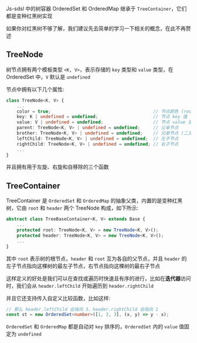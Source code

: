 Js-sdsl 中的树容器 OrderedSet 和 OrderedMap 继承于 `TreeContainer`，它们都是变种红黑树实现

如果你对红黑树不够了解，我们建议先去简单的学习一下相关的概念，在此不再赘述

## TreeNode

树节点拥有两个模板类型 `<K, V>`，表示存储的 `key` 类型和 `value` 类型，在 OrderedSet 中，`V` 默认是 `undefined`

节点中拥有以下几个属性:

```typescript
class TreeNode<K, V> {
    ...
    color = true;                                       // 节点颜色 (red: true, black: false)
    key: K | undefined = undefined;                     // 节点 key 值
    value: V | undefined = undefined;                   // 节点 value 值
    parent: TreeNode<K, V> | undefined = undefined;     // 父亲节点
    brother: TreeNode<K, V> | undefined = undefined;    // 兄弟节点 (二叉树中同级别的另一个节点)
    leftChild: TreeNode<K, V> | undefined = undefined;  // 左子节点
    rightChild: TreeNode<K, V> | undefined = undefined; // 右子节点
    ...
}
```

并且拥有用于左旋、右旋和自移除的三个函数

## TreeContainer

TreeContainer 是 `OrderedSet` 和 `OrderedMap` 的抽象父类，内置的是变种红黑树，它由 `root` 和 `header` 两个 TreeNode 构成，如下所示:

```typescript
abstract class TreeBaseContainer<K, V> extends Base {
    ...
    protected root: TreeNode<K, V> = new TreeNode<K, V>();
    protected header: TreeNode<K, V> = new TreeNode<K, V>();
    ...
}
```

其中 `root` 表示树的根节点，`header` 和 `root` 互为各自的父节点，并且 `header` 的左子节点指向这棵树的最左子节点，右节点指向这棵树的最右子节点

这样定义的好处是我们可以在查找或遍历时快速且有序的进行，比如在**迭代器**访问时，我们会从 `header.leftChild` 开始遍历到 `header.rightChild`

并且它还支持传入自定义比较函数，比如这样:

```typescript
// 那么 header.leftChild 会指向 3，header.rightChild 会指向 1
const st = new OrderedSet<number>([1, 2, 3], (x, y) => y - x);
```

`OrderedSet` 和 `OrderedMap` 都是自动对 `key` 排序的，`OrderedSet` 内的 `value` 值固定为 `undefined`
